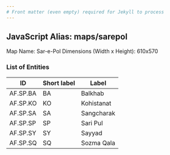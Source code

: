 ```yaml
---
# Front matter (even empty) required for Jekyll to process
---
```


## JavaScript Alias: maps/sarepol

Map Name: Sar-e-Pol
Dimensions (Width x Height): 610x570





### List of Entities

ID | Short label | Label
---|---|---|
AF.SP.BA|BA|Balkhab
AF.SP.KO|KO|Kohistanat
AF.SP.SA|SA|Sangcharak
AF.SP.SP|SP|Sari Pul
AF.SP.SY|SY|Sayyad
AF.SP.SQ|SQ|Sozma Qala